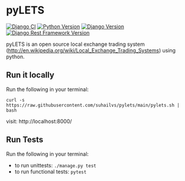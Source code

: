# pyLETS
[![Django CI](https://github.com/suhailvs/pylets/actions/workflows/django.yml/badge.svg)](https://github.com/suhailvs/pylets/actions/workflows/django.yml)
[![Python Version](https://img.shields.io/badge/python-3.12-brightgreen.svg)](https://python.org)
[![Django Version](https://img.shields.io/badge/django-5.1-brightgreen.svg)](https://djangoproject.com)
[![Django Rest Framework Version](https://img.shields.io/badge/django--rest--framework-3.15.2-brightgreen.svg)](https://www.django-rest-framework.org/)

pyLETS is an open source local exchange trading system (http://en.wikipedia.org/wiki/Local_Exchange_Trading_Systems) using python.

## Run it locally

Run the following in your terminal:
```
curl -s https://raw.githubusercontent.com/suhailvs/pylets/main/pylets.sh | bash
```
visit: http://localhost:8000/

## Run Tests

Run the following in your terminal:
+ to run unittests: `./manage.py test`
+ to run functional tests: `pytest`